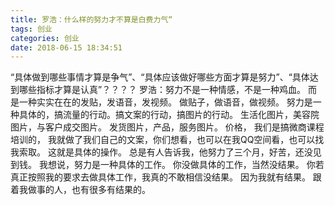 ```yaml
---
title: 罗浩：什么样的努力才不算是白费力气“
tags: 创业
categories: 创业
date: 2018-06-15 18:34:51
---
```


“具体做到哪些事情才算是争气”、“具体应该做好哪些方面才算是努力”、“具体达到哪些指标才算是认真”？？？？
罗浩：努力不是一种情感，不是一种鸡血。
而是一种实实在在的发贴，发语音，发视频。
做贴子，做语音，做视频。
努力是一种具体的，搞流量的行动。搞文案的行动，搞图片的行动。
生活化图片，美容院图片，与客户成交图片。
发货图片，产品，服务图片。
价格，
我们是搞微商课程培训的，
我就做了我们自己的文案，你们想看，也可以在我QQ空间看，也可以找我索取。
这就是具体的操作。
总是有人告诉我，他努力了三个月，好苦，还没见到钱。
我想说，努力是一种具体的工作。
你没做具体的工作，当然没结果。
你若真正按照我的要求去做具体工作，我真的不敢相信没结果。
因为我就有结果。
跟着我做事的人，也有很多有结果的。